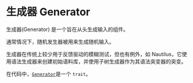 # 生成器 Generator

生成器(Generator) 是一个旨在从头生成输入的组件。

通常情况下，随机发生器被用来生成随机输入。

生成器在传统上较少用于反馈驱动的模糊测试，但也有例外，如 Nautilus，它使用语法生成器来创建初始语料库，并使用子树生成器作为其语法突变器的突变。

在代码中，[`Generator`](https://docs.rs/libafl/0/libafl/generators/trait.Generator.html)是一个 `trait`。
